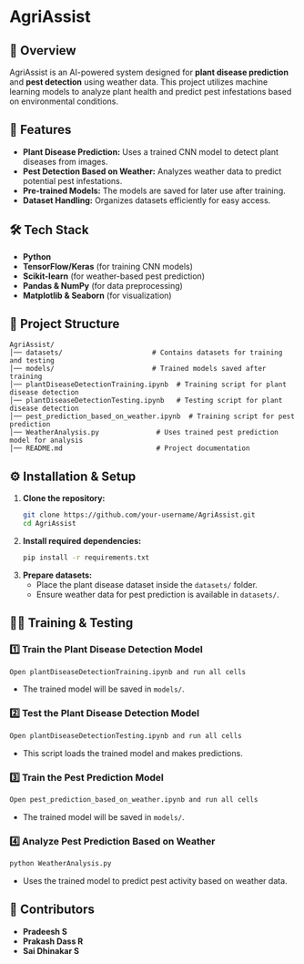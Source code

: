 # AgriAssist

## 🌱 Overview

AgriAssist is an AI-powered system designed for **plant disease prediction** and **pest detection** using weather data. This project utilizes machine learning models to analyze plant health and predict pest infestations based on environmental conditions.

## 🚀 Features

- **Plant Disease Prediction:** Uses a trained CNN model to detect plant diseases from images.
- **Pest Detection Based on Weather:** Analyzes weather data to predict potential pest infestations.
- **Pre-trained Models:** The models are saved for later use after training.
- **Dataset Handling:** Organizes datasets efficiently for easy access.

## 🛠️ Tech Stack

- **Python**
- **TensorFlow/Keras** (for training CNN models)
- **Scikit-learn** (for weather-based pest prediction)
- **Pandas & NumPy** (for data preprocessing)
- **Matplotlib & Seaborn** (for visualization)

## 📂 Project Structure

```plaintext
AgriAssist/
│── datasets/                      # Contains datasets for training and testing
│── models/                        # Trained models saved after training
│── plantDiseaseDetectionTraining.ipynb  # Training script for plant disease detection
│── plantDiseaseDetectionTesting.ipynb   # Testing script for plant disease detection
│── pest_prediction_based_on_weather.ipynb  # Training script for pest prediction
│── WeatherAnalysis.py              # Uses trained pest prediction model for analysis
│── README.md                       # Project documentation
```

## ⚙️ Installation & Setup

1. **Clone the repository:**
   ```bash
   git clone https://github.com/your-username/AgriAssist.git
   cd AgriAssist
   ```
2. **Install required dependencies:**
   ```bash
   pip install -r requirements.txt
   ```
3. **Prepare datasets:**
   - Place the plant disease dataset inside the `datasets/` folder.
   - Ensure weather data for pest prediction is available in `datasets/`.

## 🏋️‍♂️ Training & Testing

### 1️⃣ Train the Plant Disease Detection Model

   ```bash
   Open plantDiseaseDetectionTraining.ipynb and run all cells
   ```
   - The trained model will be saved in `models/`.

### 2️⃣ Test the Plant Disease Detection Model

   ```bash
   Open plantDiseaseDetectionTesting.ipynb and run all cells
   ```
   - This script loads the trained model and makes predictions.

### 3️⃣ Train the Pest Prediction Model

   ```bash
   Open pest_prediction_based_on_weather.ipynb and run all cells
   ```
   - The trained model will be saved in `models/`.

### 4️⃣ Analyze Pest Prediction Based on Weather

   ```bash
   python WeatherAnalysis.py
   ```
   - Uses the trained model to predict pest activity based on weather data.

## 🤝 Contributors

- **Pradeesh S**
- **Prakash Dass R**
- **Sai Dhinakar S**



